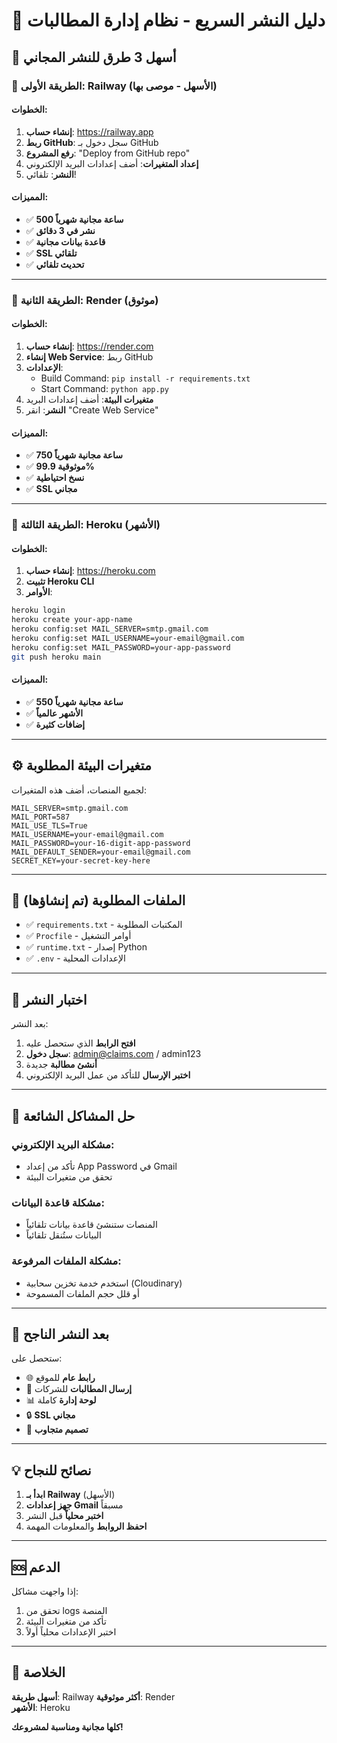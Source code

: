 # 🚀 دليل النشر السريع - نظام إدارة المطالبات

## 🎯 أسهل 3 طرق للنشر المجاني

### 🥇 الطريقة الأولى: Railway (الأسهل - موصى بها)

#### الخطوات:
1. **إنشاء حساب**: https://railway.app
2. **ربط GitHub**: سجل دخول بـ GitHub
3. **رفع المشروع**: "Deploy from GitHub repo"
4. **إعداد المتغيرات**: أضف إعدادات البريد الإلكتروني
5. **النشر**: تلقائي!

#### المميزات:
- ✅ **500 ساعة مجانية شهرياً**
- ✅ **نشر في 3 دقائق**
- ✅ **قاعدة بيانات مجانية**
- ✅ **SSL تلقائي**
- ✅ **تحديث تلقائي**

---

### 🥈 الطريقة الثانية: Render (موثوق)

#### الخطوات:
1. **إنشاء حساب**: https://render.com
2. **إنشاء Web Service**: ربط GitHub
3. **الإعدادات**:
   - Build Command: `pip install -r requirements.txt`
   - Start Command: `python app.py`
4. **متغيرات البيئة**: أضف إعدادات البريد
5. **النشر**: انقر "Create Web Service"

#### المميزات:
- ✅ **750 ساعة مجانية شهرياً**
- ✅ **موثوقية 99.9%**
- ✅ **نسخ احتياطية**
- ✅ **SSL مجاني**

---

### 🥉 الطريقة الثالثة: Heroku (الأشهر)

#### الخطوات:
1. **إنشاء حساب**: https://heroku.com
2. **تثبيت Heroku CLI**
3. **الأوامر**:
```bash
heroku login
heroku create your-app-name
heroku config:set MAIL_SERVER=smtp.gmail.com
heroku config:set MAIL_USERNAME=your-email@gmail.com
heroku config:set MAIL_PASSWORD=your-app-password
git push heroku main
```

#### المميزات:
- ✅ **550 ساعة مجانية شهرياً**
- ✅ **الأشهر عالمياً**
- ✅ **إضافات كثيرة**

---

## ⚙️ متغيرات البيئة المطلوبة

لجميع المنصات، أضف هذه المتغيرات:

```env
MAIL_SERVER=smtp.gmail.com
MAIL_PORT=587
MAIL_USE_TLS=True
MAIL_USERNAME=your-email@gmail.com
MAIL_PASSWORD=your-16-digit-app-password
MAIL_DEFAULT_SENDER=your-email@gmail.com
SECRET_KEY=your-secret-key-here
```

---

## 📁 الملفات المطلوبة (تم إنشاؤها)

- ✅ `requirements.txt` - المكتبات المطلوبة
- ✅ `Procfile` - أوامر التشغيل
- ✅ `runtime.txt` - إصدار Python
- ✅ `.env` - الإعدادات المحلية

---

## 🧪 اختبار النشر

بعد النشر:
1. **افتح الرابط** الذي ستحصل عليه
2. **سجل دخول**: admin@claims.com / admin123
3. **أنشئ مطالبة** جديدة
4. **اختبر الإرسال** للتأكد من عمل البريد الإلكتروني

---

## 🔧 حل المشاكل الشائعة

### مشكلة البريد الإلكتروني:
- تأكد من إعداد App Password في Gmail
- تحقق من متغيرات البيئة

### مشكلة قاعدة البيانات:
- المنصات ستنشئ قاعدة بيانات تلقائياً
- البيانات ستُنقل تلقائياً

### مشكلة الملفات المرفوعة:
- استخدم خدمة تخزين سحابية (Cloudinary)
- أو قلل حجم الملفات المسموحة

---

## 🎉 بعد النشر الناجح

ستحصل على:
- 🌐 **رابط عام** للموقع
- 📧 **إرسال المطالبات** للشركات
- 📊 **لوحة إدارة** كاملة
- 🔒 **SSL مجاني**
- 📱 **تصميم متجاوب**

---

## 💡 نصائح للنجاح

1. **ابدأ بـ Railway** (الأسهل)
2. **جهز إعدادات Gmail** مسبقاً
3. **اختبر محلياً** قبل النشر
4. **احفظ الروابط** والمعلومات المهمة

---

## 🆘 الدعم

إذا واجهت مشاكل:
1. تحقق من logs المنصة
2. تأكد من متغيرات البيئة
3. اختبر الإعدادات محلياً أولاً

---

## 🚀 الخلاصة

**أسهل طريقة**: Railway
**أكثر موثوقية**: Render  
**الأشهر**: Heroku

**كلها مجانية ومناسبة لمشروعك!**